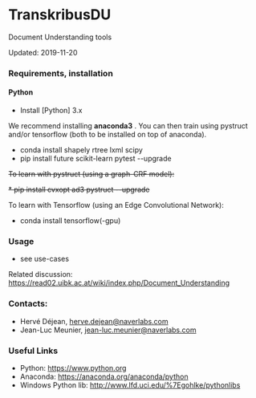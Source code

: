 # TranskribusDU
Document Understanding tools

Updated: 2019-11-20

### Requirements, installation

#### Python

* Install [Python] 3.x 

We recommend installing __anaconda3__ . You can then train using pystruct and/or tensorflow (both to be installed on top of anaconda).

 * conda install shapely rtree lxml scipy
 * pip install future scikit-learn pytest --upgrade
 
~~To learn with pystruct (using a graph-CRF model):~~

~~* pip install cvxopt ad3 pystruct --upgrade~~

To learn with Tensorflow (using an Edge Convolutional Network):
 * conda install tensorflow(-gpu)

### Usage
 * see use-cases

Related discussion: <https://read02.uibk.ac.at/wiki/index.php/Document_Understanding>

### Contacts:
 * Hervé Déjean, herve.dejean@naverlabs.com
 * Jean-Luc Meunier, jean-luc.meunier@naverlabs.com

### Useful Links
* Python: <https://www.python.org>
* Anaconda: https://anaconda.org/anaconda/python
* Windows Python lib: <http://www.lfd.uci.edu/%7Egohlke/pythonlibs>
